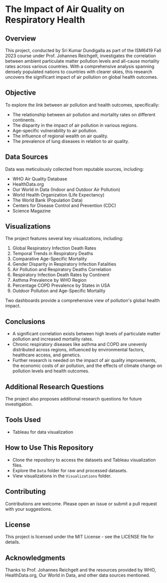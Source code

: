 # The Impact of Air Quality on Respiratory Health

## Overview
This project, conducted by Sri Kumar Dundigalla as part of the ISM6419 Fall 2023 course under Prof. Johannes Reichgelt, investigates the correlation between ambient particulate matter pollution levels and all-cause mortality rates across various countries. With a comprehensive analysis spanning densely populated nations to countries with clearer skies, this research uncovers the significant impact of air pollution on global health outcomes.

## Objective
To explore the link between air pollution and health outcomes, specifically:
- The relationship between air pollution and mortality rates on different continents.
- The disparity in the impact of air pollution in various regions.
- Age-specific vulnerability to air pollution.
- The influence of regional wealth on air quality.
- The prevalence of lung diseases in relation to air quality.

## Data Sources
Data was meticulously collected from reputable sources, including:
- WHO Air Quality Database
- HealthData.org
- Our World in Data (Indoor and Outdoor Air Pollution)
- World Health Organization (Life Expectancy)
- The World Bank (Population Data)
- Centers for Disease Control and Prevention (CDC)
- Science Magazine

## Visualizations
The project features several key visualizations, including:
1. Global Respiratory Infection Death Rates
2. Temporal Trends in Respiratory Deaths
3. Comparative Age-Specific Mortality
4. Gender Disparity in Respiratory Infection Fatalities
5. Air Pollution and Respiratory Deaths Correlation
6. Respiratory Infection Death Rates by Continent
7. Asthma Prevalence by WHO Region
8. Percentage COPD Prevalence by States in USA
9. Outdoor Pollution and Age-Specific Mortality

Two dashboards provide a comprehensive view of pollution's global health impact.

## Conclusions
- A significant correlation exists between high levels of particulate matter pollution and increased mortality rates.
- Chronic respiratory diseases like asthma and COPD are unevenly distributed across regions, influenced by environmental factors, healthcare access, and genetics.
- Further research is needed on the impact of air quality improvements, the economic costs of air pollution, and the effects of climate change on pollution levels and health outcomes.

## Additional Research Questions
The project also proposes additional research questions for future investigation.

## Tools Used
- Tableau for data visualization

## How to Use This Repository
- Clone the repository to access the datasets and Tableau visualization files.
- Explore the `Data` folder for raw and processed datasets.
- View visualizations in the `Visualizations` folder.

## Contributing
Contributions are welcome. Please open an issue or submit a pull request with your suggestions.

## License
This project is licensed under the MIT License - see the LICENSE file for details.

## Acknowledgments
Thanks to Prof. Johannes Reichgelt and the resources provided by WHO, HealthData.org, Our World in Data, and other data sources mentioned.
